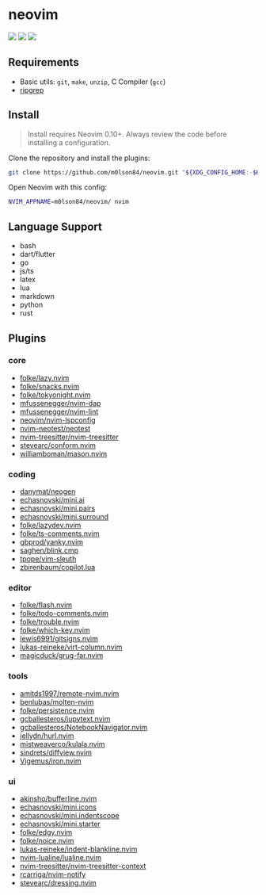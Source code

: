 # neovim

<a href="https://dotfyle.com/m0lson84/neovim"><img src="https://dotfyle.com/m0lson84/neovim/badges/plugins?style=for-the-badge" /></a>
<a href="https://dotfyle.com/m0lson84/neovim"><img src="https://dotfyle.com/m0lson84/neovim/badges/leaderkey?style=for-the-badge" /></a>
<a href="https://dotfyle.com/m0lson84/neovim"><img src="https://dotfyle.com/m0lson84/neovim/badges/plugin-manager?style=for-the-badge" /></a>

## Requirements

- Basic utils: `git`, `make`, `unzip`, C Compiler (`gcc`)
- [ripgrep](https://github.com/BurntSushi/ripgrep#installation)

## Install

> Install requires Neovim 0.10+. Always review the code before installing a configuration.

Clone the repository and install the plugins:

```sh
git clone https://github.com/m0lson84/neovim.git "${XDG_CONFIG_HOME:-$HOME/.config}"/nvim
```

Open Neovim with this config:

```sh
NVIM_APPNAME=m0lson84/neovim/ nvim
```

## Language Support

- bash
- dart/flutter
- go
- js/ts
- latex
- lua
- markdown
- python
- rust

## Plugins

### core

- [folke/lazy.nvim](https://dotfyle.com/plugins/folke/lazy.nvim)
- [folke/snacks.nvim](https://dotfyle.com/plugins/folke/snacks.nvim)
- [folke/tokyonight.nvim](https://dotfyle.com/plugins/folke/tokyonight.nvim)
- [mfussenegger/nvim-dap](https://dotfyle.com/plugins/mfussenegger/nvim-dap)
- [mfussenegger/nvim-lint](https://dotfyle.com/plugins/mfussenegger/nvim-lint)
- [neovim/nvim-lspconfig](https://dotfyle.com/plugins/neovim/nvim-lspconfig)
- [nvim-neotest/neotest](https://dotfyle.com/plugins/nvim-neotest/neotest)
- [nvim-treesitter/nvim-treesitter](https://dotfyle.com/plugins/nvim-treesitter/nvim-treesitter)
- [stevearc/conform.nvim](https://dotfyle.com/plugins/stevearc/conform.nvim)
- [williamboman/mason.nvim](https://dotfyle.com/plugins/williamboman/mason.nvim)

### coding

- [danymat/neogen](https://dotfyle.com/plugins/danymat/neogen)
- [echasnovski/mini.ai](https://dotfyle.com/plugins/echasnovski/mini.ai)
- [echasnovski/mini.pairs](https://dotfyle.com/plugins/echasnovski/mini.pairs)
- [echasnovski/mini.surround](https://dotfyle.com/plugins/echasnovski/mini.surround)
- [folke/lazydev.nvim](https://dotfyle.com/plugins/folke/lazydev.nvim)
- [folke/ts-comments.nvim](https://dotfyle.com/plugins/folke/ts-comments.nvim)
- [gbprod/yanky.nvim](https://dotfyle.com/plugins/gbprod/yanky.nvim)
- [saghen/blink.cmp](https://dotfyle.com/plugins/Saghen/blink.cmp)
- [tpope/vim-sleuth](https://github.com/tpope/vim-sleuth)
- [zbirenbaum/copilot.lua](https://dotfyle.com/plugins/zbirenbaum/copilot.lua)

### editor

- [folke/flash.nvim](https://dotfyle.com/plugins/folke/flash.nvim)
- [folke/todo-comments.nvim](https://dotfyle.com/plugins/folke/todo-comments.nvim)
- [folke/trouble.nvim](https://dotfyle.com/plugins/folke/trouble.nvim)
- [folke/which-key.nvim](https://dotfyle.com/plugins/folke/which-key.nvim)
- [lewis6991/gitsigns.nvim](https://dotfyle.com/plugins/lewis6991/gitsigns.nvim)
- [lukas-reineke/virt-column.nvim](https://dotfyle.com/plugins/lukas-reineke/virt-column.nvim)
- [magicduck/grug-far.nvim](https://dotfyle.com/plugins/MagicDuck/grug-far.nvim)

### tools

- [amitds1997/remote-nvim.nvim](https://dotfyle.com/plugins/amitds1997/remote-nvim.nvim)
- [benlubas/molten-nvim](https://dotfyle.com/plugins/benlubas/molten-nvim)
- [folke/persistence.nvim](https://dotfyle.com/plugins/folke/persistence.nvim)
- [gcballesteros/jupytext.nvim](https://dotfyle.com/plugins/GCBallesteros/jupytext.nvim)
- [gcballesteros/NotebookNavigator.nvim](https://dotfyle.com/plugins/GCBallesteros/NotebookNavigator.nvim)
- [jellydn/hurl.nvim](https://dotfyle.com/plugins/jellydn/hurl.nvim)
- [mistweaverco/kulala.nvim](https://dotfyle.com/plugins/mistweaverco/kulala.nvim)
- [sindrets/diffview.nvim](https://dotfyle.com/plugins/sindrets/diffview.nvim)
- [Vigemus/iron.nvim](https://dotfyle.com/plugins/Vigemus/iron.nvim)

### ui

- [akinsho/bufferline.nvim](https://dotfyle.com/plugins/akinsho/bufferline.nvim)
- [echasnovski/mini.icons](https://dotfyle.com/plugins/echasnovski/mini.icons)
- [echasnovski/mini.indentscope](https://dotfyle.com/plugins/echasnovski/mini.indentscope)
- [echasnovski/mini.starter](https://dotfyle.com/plugins/echasnovski/mini.starter)
- [folke/edgy.nvim](https://dotfyle.com/plugins/folke/edgy.nvim)
- [folke/noice.nvim](https://dotfyle.com/plugins/folke/noice.nvim)
- [lukas-reineke/indent-blankline.nvim](https://dotfyle.com/plugins/lukas-reineke/indent-blankline.nvim)
- [nvim-lualine/lualine.nvim](https://dotfyle.com/plugins/nvim-lualine/lualine.nvim)
- [nvim-treesitter/nvim-treesitter-context](https://dotfyle.com/plugins/nvim-treesitter/nvim-treesitter-context)
- [rcarriga/nvim-notify](https://dotfyle.com/plugins/rcarriga/nvim-notify)
- [stevearc/dressing.nvim](https://dotfyle.com/plugins/stevearc/dressing.nvim)
